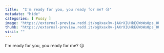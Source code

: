 ```yaml
---
title:  "I'm ready for you, you ready for me? 😘"
metadate: "hide"
categories: [ Pussy ]
image: "https://external-preview.redd.it/ogXxaxRv-jAXrXIUHkEGWoWs0ps_0UOI8Kb2v4ZCSG0.jpg?auto=webp&s=ef29b842b1d55b6fc587e2c7e628384d18151150"
thumb: "https://external-preview.redd.it/ogXxaxRv-jAXrXIUHkEGWoWs0ps_0UOI8Kb2v4ZCSG0.jpg?width=960&crop=smart&auto=webp&s=0929ab4e7bab302b9ab7106ebea78aadb9e8ca81"
visit: ""
---
```

I'm ready for you, you ready for me? 😘
